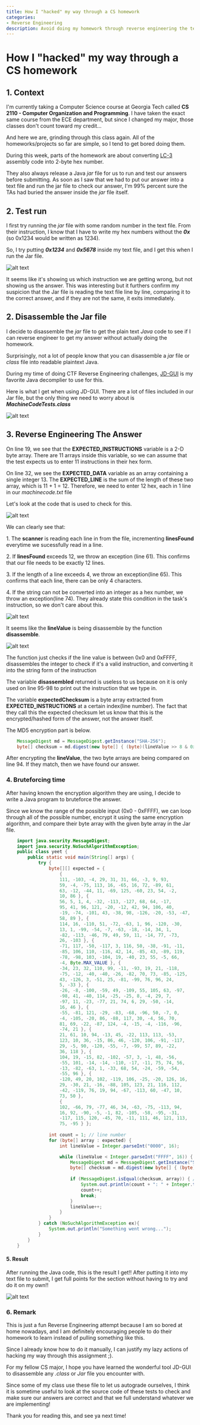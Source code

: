 ```yaml
---
title: How I "hacked" my way through a CS homework
categories:
- Reverse Engineering
description: Avoid doing my homework through reverse engineering the test file
---
```


# How I "hacked" my way through a CS homework


## 1. Context


I'm currently taking a Computer Science course at Georgia Tech called **CS 2110 - Computer Organization and Programming**. I have taken the exact same course from the ECE department, but since I changed my major, those classes don't count toward my credit...


And here we are, grinding through this class again. All of the homeworks/projects so far are simple, so I tend to get bored doing them.


During this week, parts of the homework are about converting [LC-3](https://en.wikipedia.org/wiki/Little_Computer_3#:~:text=Little%20Computer%203%2C%20or%20LC,of%20low%2Dlevel%20programming%20language.) assembly code into 2-byte hex number. 


They also always release a Java *jar* file for us to run and test our answers before submitting. As soon as I saw that we had to put our answer into a text file and run the jar file to check our answer, I'm 99% percent sure the TAs had buried the answer inside the *jar* file itself.


## 2. Test run


I first try running the *jar* file with some random number in the text file. From their instruction, I know that I have to write my hex numbers without the ***0x*** (so 0x1234 would be written as 1234).


So, I try putting ***0x1234*** and ***0x5678*** inside my text file, and I get this when I run the Jar file.


![alt text](/uploads/Initialhw4.JPG "Test Run")


It seems like it's showing us which instruction we are getting wrong, but not showing us the answer. This was interesting but it furthers confirm my suspicion that the Jar file is reading the text file line by line, comparing it to the correct answer, and if they are not the same, it exits immediately.


## 2. Disassemble the Jar file


I decide to disassemble the *jar* file to get the plain text *Java* code to see if I can reverse engineer to get my answer without actually doing the homework.


Surprisingly, not a lot of people know that you can disassemble a *jar* file or *class* file into readable plaintext Java.


During my time of doing CTF Reverse Engineering challenges, [JD-GUI](https://java-decompiler.github.io/) is my favorite Java decomplier to use for this. 


Here is what I get when using JD-GUI. There are a lot of files included in our Jar file, but the only thing we need to worry about is ***MachineCodeTests.class***


![alt text](/uploads/JD-GUI1.JPG "JD-GUI 1")


## 3. Reverse Engineering The Answer


On line 19, we see that the **EXPECTED_INSTRUCTIONS** variable is a 2-D byte array. There are 11 arrays inside this variable, so we can assume that the test expects us to enter 11 instructions in their hex form.


On line 32, we see the **EXPECTED_DATA** variable as an array containing a single integer 13. The **EXPECTED_LINE** is the sum of the length of these two array, which is 11 + 1 = 12. Therefore, we need to enter 12 hex, each in 1 line in our *machinecode.txt* file


Let's look at the code that is used to check for this.


![alt text](/uploads/JD-GUI2.JPG "JD-GUI 1")


We can clearly see that:


1\. The **scanner** is reading each line in from the file, incrementing **linesFound** everytime we sucessfully read in a line.


2\. If **linesFound** exceeds 12, we throw an exception (line 61). This confirms that our file needs to be exactly 12 lines.


3\. If the length of a line exceeds 4, we throw an exception(line 65). This confirms that each line, there can be only 4 characters.


4\. If the string can not be converted into an integer as a hex number, we throw an exception(line 74). They already state this 
condition in the task's instruction, so we don't care about this.  


![alt text](/uploads/JD-GUI3.JPG "JD-GUI 3")


It seems like the **lineValue** is being disassemble by the function **disassemble**. 

![alt text](/uploads/disassemble.JPG "disassemble")


The function just checks if the line value is between 0x0 and 0xFFFF, disassembles the integer to check if it's a valid instruction, and converting it into the string form of the instruction 


The variable **disassembled** returned is useless to us because on it is only used on line 95-98 to print out the instruction that we type in.   


The variable **expectedChecksum** is a byte array extracted from **EXPECTED_INSTRUCTIONS** at a certain index(line number). The fact that they call this the expected checksum let us know that this is the encrypted/hashed form of the answer, not the answer itself.

The MD5 encryption part is below.


``` java
    MessageDigest md = MessageDigest.getInstance("SHA-256");
    byte[] checksum = md.digest(new byte[] { (byte)(lineValue >> 8 & 0xFF), (byte)(lineValue & 0xFF) });
```


After encrypting the **lineValue**, the two byte arrays are being compared on line 94. If they match, then we have found our answer.


### 4. Bruteforcing time


After having known the encryption algorithm they are using, I decide to write a Java program to bruteforce the answer.


Since we know the range of the possible input (0x0 - 0xFFFF), we can loop through all of the possible number, encrypt it using the same encryption algorithm, and compare their byte array with the given byte array in the Jar file.


``` java
    import java.security.MessageDigest;
    import java.security.NoSuchAlgorithmException;
    public class yeet {
        public static void main(String[] args) {
            try {
                byte[][] expected = { 
                    { 
                    111, -103, -4, 29, 31, 31, 66, -3, 9, 93, 
                    59, -4, -75, 113, 16, -65, 16, 72, -89, 61, 
                    63, -12, -44, 11, -69, 125, -60, 23, 54, -2, 
                    10, 86 }, { 
                    56, 5, 1, 4, -32, -113, -127, 68, 64, -17, 
                    95, 41, 96, 121, -20, -12, 42, 94, 106, 40, 
                    -19, -74, -101, 43, -38, 98, -126, -20, -53, -47, 
                    58, 89 }, { 
                    114, 16, -110, 51, -72, -63, 1, 96, -120, -30, 
                    13, 1, -99, -54, -7, -63, -18, -14, 34, 1, 
                    -82, -113, -46, 79, 49, 59, 11, -14, 77, -73, 
                    26, -103 }, { 
                    -71, 117, -50, -117, 3, 116, 50, -38, -91, -11, 
                    -85, 106, 110, -116, 42, 14, -85, 43, -89, 119, 
                    -78, -98, 103, -104, 19, -40, 23, 55, -5, 66, 
                    -4, Byte.MAX_VALUE }, { 
                    -34, 23, 32, 110, 99, -11, -93, 19, 21, -118, 
                    -75, -12, -40, -40, -26, -82, 70, 73, -85, -125, 
                    43, -126, 3, -51, 25, -81, -99, 76, 96, 24, 
                    5, -33 }, { 
                    -26, -8, -100, -59, 49, -109, 55, 105, 63, -97, 
                    -98, 41, -40, 114, -25, -25, 8, -4, 29, 7, 
                    -97, 11, -23, -77, 21, 74, 6, 29, -50, -14, 
                    16, 46 }, { 
                    -55, -81, 121, -29, -83, -68, -96, 50, -7, 0, 
                    -4, -105, -20, 86, -88, 117, 30, -4, 56, 70, 
                    81, 69, -22, -87, 124, -4, -15, -4, -116, -96, 
                    -74, 21 }, { 
                    21, 61, 10, 94, -13, 45, -22, 113, 113, -53, 
                    123, 10, 36, -15, 86, 46, -120, 106, -91, -117, 
                    29, -5, 90, -120, -55, -7, -99, 57, 89, -22, 
                    36, 118 }, { 
                    104, 19, -15, 82, -102, -57, 3, -1, 48, -56, 
                    -55, 101, -14, -14, -110, -17, -11, 75, 74, 56, 
                    -13, -82, -63, 1, -33, 68, 54, -24, -59, -54, 
                    -55, 96 }, { 
                    -120, 49, 20, 102, -119, 106, -25, -20, 126, 16, 
                    29, -30, 21, -16, -88, 105, 123, 21, 116, 112, 
                    -42, -119, 76, 19, 94, -67, -113, 60, -47, 10, 
                    73, 50 }, 
                    { 
                    102, -66, 79, -77, 46, 34, -63, -75, -113, 94, 
                    16, 92, -90, -5, -1, 82, -105, -58, -95, -31, 
                    -117, 115, 120, -45, 70, -11, 111, 46, 121, 113, 
                    75, -95 } };
                    
                int count = 1; // line number
                for (byte[] array : expected) {
                    int lineValue = Integer.parseInt("0000", 16);

                    while (lineValue < Integer.parseInt("FFFF", 16)) {
                        MessageDigest md = MessageDigest.getInstance("SHA-256");
                        byte[] checksum = md.digest(new byte[] { (byte)(lineValue >> 8 & 0xFF), (byte)(lineValue & 0xFF) });
        
                        if (MessageDigest.isEqual(checksum, array)) { // Found it!!
                            System.out.println(count + ": " + Integer.toHexString(lineValue));
                            count++;
                            break;
                        }
                        lineValue++;
                    }
                }
            } catch (NoSuchAlgorithmException ex){
                System.out.println("Something went wrong...");
            }
        }
    }
```


#### 5. Result


After running the Java code, this is the result I get!! After putting it into my text file to submit, I get full points for the section without having to try and do it on my own!!


![alt text](/uploads/result.JPG "result")


### 6. Remark


This is just a fun Reverse Engineering attempt because I am so bored at home nowadays, and I am definitely encouraging people to do their homework to learn instead of pulling something like this.


Since I already know how to do it manually, I can justify my lazy actions of hacking my way through this assignment ;). 


For my fellow CS major, I hope you have learned the wonderful tool JD-GUI to disassemble any *.class* or *Jar* file you encounter with.


Since some of my class use these file to let us autograde ourselves, I think it is sometime useful to look at the source code of these tests to check and make sure our answers are correct and that we full understand whatever we are implementing!


Thank you for reading this, and see ya next time!
